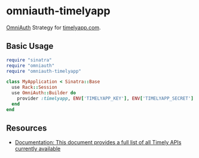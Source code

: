 # omniauth-timelyapp

[OmniAuth](https://github.com/intridea/omniauth) Strategy for [timelyapp.com](timelyapp.com).

## Basic Usage

```ruby
require "sinatra"
require "omniauth"
require "omniauth-timelyapp"

class MyApplication < Sinatra::Base
  use Rack::Session
  use OmniAuth::Builder do
    provider :timelyapp, ENV['TIMELYAPP_KEY'], ENV['TIMELYAPP_SECRET']
  end
end
```


## Resources

* [Documentation: This document provides a full list of all Timely APIs currently available](https://dev.timelyapp.com/)
